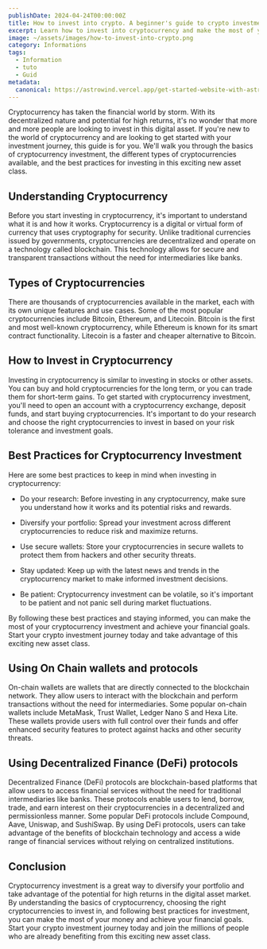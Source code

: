 ```yaml
---
publishDate: 2024-04-24T00:00:00Z
title: How to invest into crypto. A beginner's guide to crypto investment
excerpt: Learn how to invest into cryptocurrency and make the most of your money. Discover the best tips for beginners and start your journey today.
image: ~/assets/images/how-to-invest-into-crypto.png
category: Informations
tags:
  - Information
  - tuto
  - Guid
metadata:
  canonical: https://astrowind.vercel.app/get-started-website-with-astro-tailwind-css
---
```


Cryptocurrency has taken the financial world by storm. With its decentralized nature and potential for high returns, it's no wonder that more and more people are looking to invest in this digital asset. If you're new to the world of cryptocurrency and are looking to get started with your investment journey, this guide is for you. We'll walk you through the basics of cryptocurrency investment, the different types of cryptocurrencies available, and the best practices for investing in this exciting new asset class.

## Understanding Cryptocurrency

Before you start investing in cryptocurrency, it's important to understand what it is and how it works. Cryptocurrency is a digital or virtual form of currency that uses cryptography for security. Unlike traditional currencies issued by governments, cryptocurrencies are decentralized and operate on a technology called blockchain. This technology allows for secure and transparent transactions without the need for intermediaries like banks.

## Types of Cryptocurrencies

There are thousands of cryptocurrencies available in the market, each with its own unique features and use cases. Some of the most popular cryptocurrencies include Bitcoin, Ethereum, and Litecoin. Bitcoin is the first and most well-known cryptocurrency, while Ethereum is known for its smart contract functionality. Litecoin is a faster and cheaper alternative to Bitcoin.

## How to Invest in Cryptocurrency

Investing in cryptocurrency is similar to investing in stocks or other assets. You can buy and hold cryptocurrencies for the long term, or you can trade them for short-term gains. To get started with cryptocurrency investment, you'll need to open an account with a cryptocurrency exchange, deposit funds, and start buying cryptocurrencies. It's important to do your research and choose the right cryptocurrencies to invest in based on your risk tolerance and investment goals.

## Best Practices for Cryptocurrency Investment

Here are some best practices to keep in mind when investing in cryptocurrency:

- Do your research: Before investing in any cryptocurrency, make sure you understand how it works and its potential risks and rewards.

- Diversify your portfolio: Spread your investment across different cryptocurrencies to reduce risk and maximize returns.

- Use secure wallets: Store your cryptocurrencies in secure wallets to protect them from hackers and other security threats.

- Stay updated: Keep up with the latest news and trends in the cryptocurrency market to make informed investment decisions.

- Be patient: Cryptocurrency investment can be volatile, so it's important to be patient and not panic sell during market fluctuations.

By following these best practices and staying informed, you can make the most of your cryptocurrency investment and achieve your financial goals. Start your crypto investment journey today and take advantage of this exciting new asset class.

## Using On Chain wallets and protocols

On-chain wallets are wallets that are directly connected to the blockchain network. They allow users to interact with the blockchain and perform transactions without the need for intermediaries. Some popular on-chain wallets include MetaMask, Trust Wallet, Ledger Nano S and Hexa Lite. These wallets provide users with full control over their funds and offer enhanced security features to protect against hacks and other security threats.

## Using Decentralized Finance (DeFi) protocols

Decentralized Finance (DeFi) protocols are blockchain-based platforms that allow users to access financial services without the need for traditional intermediaries like banks. These protocols enable users to lend, borrow, trade, and earn interest on their cryptocurrencies in a decentralized and permissionless manner. Some popular DeFi protocols include Compound, Aave, Uniswap, and SushiSwap. By using DeFi protocols, users can take advantage of the benefits of blockchain technology and access a wide range of financial services without relying on centralized institutions.

## Conclusion

Cryptocurrency investment is a great way to diversify your portfolio and take advantage of the potential for high returns in the digital asset market. By understanding the basics of cryptocurrency, choosing the right cryptocurrencies to invest in, and following best practices for investment, you can make the most of your money and achieve your financial goals. Start your crypto investment journey today and join the millions of people who are already benefiting from this exciting new asset class.

